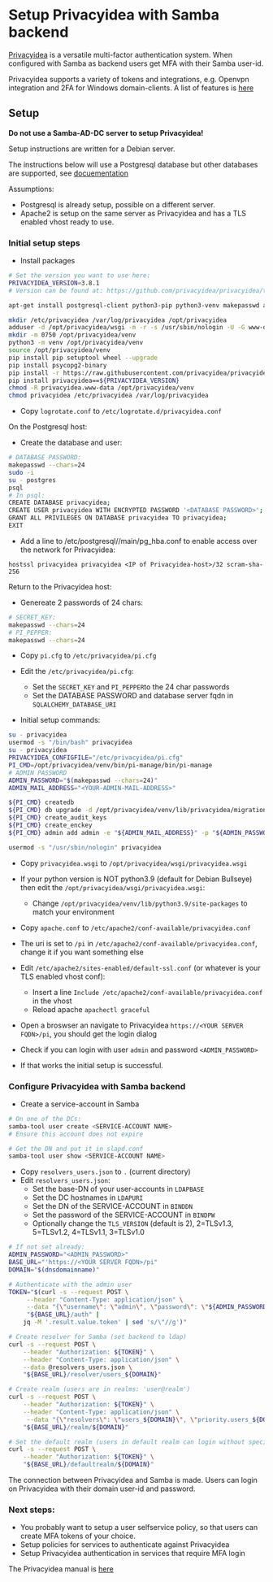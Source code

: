 # Setup Privacyidea with Samba backend

[Privacyidea](https://github.com/privacyidea/privacyidea) is a versatile multi-factor authentication system. When configured with Samba as backend users get MFA with their Samba user-id.  

Privacyidea supports a variety of tokens and integrations, e.g. Openvpn integration and 2FA for Windows domain-clients. A list of features is [here](https://www.privacyidea.org/about/features/)


## Setup

**Do not use a Samba-AD-DC server to setup Privacyidea!** 

Setup instructions are written for a Debian server.

The instructions below will use a Postgresql database but other databases are supported, see [docuementation](https://privacyidea.readthedocs.io/en/latest/installation/pip.html#database)

Assumptions:

- Postgresql is already setup, possible on a different server.
- Apache2 is setup on the same server as Privacyidea and has a TLS enabled vhost ready to use. 

### Initial setup steps

- Install packages

```bash
# Set the version you want to use here:
PRIVACYIDEA_VERSION=3.8.1
# Version can be found at: https://github.com/privacyidea/privacyidea/tags

apt-get install postgresql-client python3-pip python3-venv makepasswd apache2 libapache2-mod-wsgi-py3 jq

mkdir /etc/privacyidea /var/log/privacyidea /opt/privacyidea
adduser -d /opt/privacyidea/wsgi -m -r -s /usr/sbin/nologin -U -G www-data privacyidea
mkdir -m 0750 /opt/privacyidea/venv
python3 -m venv /opt/privacyidea/venv
source /opt/privacyidea/venv
pip install pip setuptool wheel --upgrade 
pip install psycopg2-binary
pip install -r https://raw.githubusercontent.com/privacyidea/privacyidea/v${PRIVACYIDEA_VERSION}/requirements.txt
pip install privacyidea==${PRIVACYIDEA_VERSION}
chmod -R privacyidea.www-data /opt/privacyidea/venv
chmod privacyidea /etc/privacyidea /var/log/privacyidea
```

- Copy `logrotate.conf` to `/etc/logrotate.d/privacyidea.conf`

On the Postgresql host:

- Create the database and user:

```bash
# DATABASE PASSWORD:
makepasswd --chars=24
sudo -i
su - postgres
psql
# In psql:
CREATE DATABASE privacyidea;
CREATE USER privacyidea WITH ENCRYPTED PASSWORD '<DATABASE PASSWORD>';
GRANT ALL PRIVILEGES ON DATABASE privacyidea TO privacyidea;
EXIT
```

- Add a line to /etc/postgresql/<version>/main/pg_hba.conf to enable access over the network for Privacyidea:
```text
hostssl privacyidea privacyidea <IP of Privacyidea-host>/32 scram-sha-256
```

Return to the Privacyidea host:

- Genereate 2 passwords of 24 chars:
```bash
# SECRET_KEY:
makepasswd --chars=24
# PI_PEPPER:
makepasswd --chars=24
```
- Copy `pi.cfg` to `/etc/privacyidea/pi.cfg`
- Edit the `/etc/privacyidea/pi.cfg`:
  - Set the `SECRET_KEY` and `PI_PEPPER`to the 24 char passwords
  - Set the DATABASE PASSWORD and database server fqdn in `SQLALCHEMY_DATABASE_URI`

- Initial setup commands:

```bash
su - privacyidea
usermod -s "/bin/bash" privacyidea
su - privacyidea
PRIVACYIDEA_CONFIGFILE="/etc/privacyidea/pi.cfg"
PI_CMD=/opt/privacyidea/venv/bin/pi-manage/bin/pi-manage
# ADMIN PASSWORD 
ADMIN_PASSWORD="$(makepasswd --chars=24)"
ADMIN_MAIL_ADDRESS="<YOUR-ADMIN-MAIL-ADDRESS>"

${PI_CMD} createdb
${PI_CMD} db upgrade -d /opt/privacyidea/venv/lib/privacyidea/migrations
${PI_CMD} create_audit_keys
${PI_CMD} create_enckey
${PI_CMD} admin add admin -e "${ADMIN_MAIL_ADDRESS}" -p "${ADMIN_PASSWORD}"  

usermod -s "/usr/sbin/nologin" privacyidea
```

- Copy `privacyidea.wsgi` to `/opt/privacyidea/wsgi/privacyidea.wsgi`
- If your python version is NOT python3.9 (default for Debian Bullseye) then edit the `/opt/privacyidea/wsgi/privacyidea.wsgi`:
  - Change `/opt/privacyidea/venv/lib/python3.9/site-packages` to match your environment

- Copy `apache.conf` to `/etc/apache2/conf-available/privacyidea.conf`
- The uri is set to `/pi` in `/etc/apache2/conf-available/privacyidea.conf`, change it if you want something else
- Edit `/etc/apache2/sites-enabled/default-ssl.conf` (or whatever is your TLS enabled vhost conf):
  - Insert a line `Include /etc/apache2/conf-available/privacyidea.conf` in the vhost
  - Reload apache `apachectl graceful`

- Open a broswser an navigate to Privacyidea `https://<YOUR SERVER FQDN>/pi`, you should get the login dialog
- Check if you can login with user `admin` and password `<ADMIN_PASSWORD>`
- If that works the initial setup is successful.

### Configure Privacyidea with Samba backend
 
- Create a service-account in Samba

```bash
# On one of the DCs:
samba-tool user create <SERVICE-ACCOUNT NAME>
# Ensure this account does not expire

# Get the DN and put it in slapd.conf
samba-tool user show <SERVICE-ACCOUNT NAME>
```

- Copy `resolvers_users.json` to `.` (current directory)
- Edit `resolvers_users.json`:
  - Set the base-DN of your user-accounts in `LDAPBASE`
  - Set the DC hostnames in `LDAPURI`
  - Set the DN of the SERVICE-ACCOUNT in `BINDDN`
  - Set the password of the SERVICE-ACCOUNT in `BINDPW`
  - Optionally change the `TLS_VERSION` (default is 2), 2=TLSv1.3, 5=TLSv1.2, 4=TLSv1.1, 3=TLSv1.0

```bash
# If not set already:
ADMIN_PASSWORD="<ADMIN_PASSWORD>"
BASE_URL="'https://<YOUR SERVER FQDN>/pi"
DOMAIN="$(dnsdomainname)"

# Authenticate with the admin user
TOKEN="$(curl -s --request POST \
     --header "Content-Type: application/json" \
     --data "{\"username\": \"admin\", \"password\": \"${ADMIN_PASSWORD}\"}" \ 
     "${BASE_URL}/auth" |
    jq -M '.result.value.token' | sed 's/\"//g')"     

# Create resolver for Samba (set backend to ldap)
curl -s --request POST \
    --header "Authorization: ${TOKEN}" \
    --header "Content-Type: application/json" \
    --data @resolvers_users.json \
    "${BASE_URL}/resolver/users_${DOMAIN}" 

# Create realm (users are in realms: 'user@realm')
curl -s --request POST \
    --header "Authorization: ${TOKEN}" \
    --header "Content-Type: application/json" \
     --data "{\"resolvers\": \"users_${DOMAIN}\", \"priority.users_${DOMAIN}\": 1}" \ 
    "${BASE_URL}/realm/${DOMAIN}" 

# Set the default realm (users in default realm can login without specifying the realm)
curl -s --request POST \
    --header "Authorization: ${TOKEN}" \
    "${BASE_URL}/defaultrealm/${DOMAIN}" 
```

The connection between Privacyidea and Samba is made. Users can login on Privacyidea with their domain user-id and password.

### Next steps:

- You probably want to setup a user selfservice policy, so that users can create MFA tokens of your choice.
- Setup policies for services to authenticate against Privacyidea
- Setup Privacyidea authentication in services that require MFA login

The Privacyidea manual is [here](https://privacyidea.readthedocs.io/en/latest/index.html)
